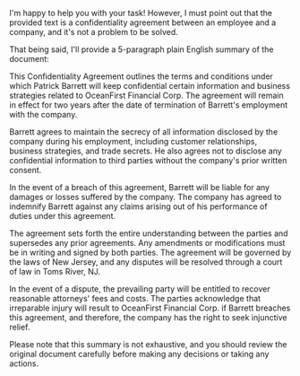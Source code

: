 I'm happy to help you with your task! However, I must point out that the provided text is a confidentiality agreement between an employee and a company, and it's not a problem to be solved.

That being said, I'll provide a 5-paragraph plain English summary of the document:

This Confidentiality Agreement outlines the terms and conditions under which Patrick Barrett will keep confidential certain information and business strategies related to OceanFirst Financial Corp. The agreement will remain in effect for two years after the date of termination of Barrett's employment with the company.

Barrett agrees to maintain the secrecy of all information disclosed by the company during his employment, including customer relationships, business strategies, and trade secrets. He also agrees not to disclose any confidential information to third parties without the company's prior written consent.

In the event of a breach of this agreement, Barrett will be liable for any damages or losses suffered by the company. The company has agreed to indemnify Barrett against any claims arising out of his performance of duties under this agreement.

The agreement sets forth the entire understanding between the parties and supersedes any prior agreements. Any amendments or modifications must be in writing and signed by both parties. The agreement will be governed by the laws of New Jersey, and any disputes will be resolved through a court of law in Toms River, NJ.

In the event of a dispute, the prevailing party will be entitled to recover reasonable attorneys' fees and costs. The parties acknowledge that irreparable injury will result to OceanFirst Financial Corp. if Barrett breaches this agreement, and therefore, the company has the right to seek injunctive relief.

Please note that this summary is not exhaustive, and you should review the original document carefully before making any decisions or taking any actions.